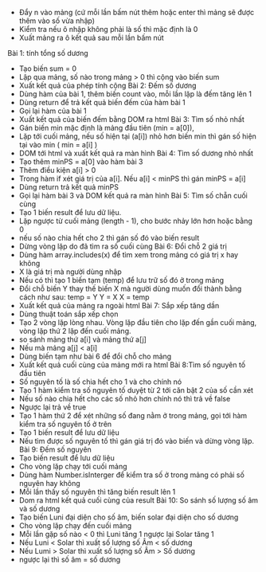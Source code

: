 - Đẩy n vào mảng (cứ mỗi lần bấm nút thêm hoặc enter thì mảng sẽ được thêm vào số vừa nhập)
- Kiểm tra nếu ô nhập không phải là số thì mặc định là 0
- Xuất mảng ra ô kết quả sau mỗi lần bấm nút


Bài 1: tính tổng số dương
 - Tạo biến sum = 0
 - Lập qua mảng, số nào trong mảng > 0 thì cộng vào biến sum
 - Xuất kết quả của phép tính cộng
 Bài 2: Đếm số dương
 - Dùng hàm của bài 1, thêm biến count vào, mỗi lần lặp là đếm tăng lên 1
 - Dùng return để trả kết quả biến đếm của hàm bài 1
 - Gọi lại hàm của bài 1
 - Xuất kết quả của biến đếm bằng DOM ra html
 Bài 3: Tìm số nhỏ nhất
 - Gán biến min mặc định là mảng đầu tiên (min = a[0]), 
 - Lặp tới cuối mảng, nếu số hiện tại (a[i]) nhỏ hơn biến min thì gán số hiện tại vào min ( min =  a[i] )
 - DOM tới html và xuất kết quả ra màn hình
 Bài 4: Tìm số dương nhỏ nhất
 - Tạo thêm minPS = a[0] vào hàm bài 3
 - Thêm điều kiện a[i] > 0 
 - Trong hàm if xét giá trị của a[i]. Nếu a[i] < minPS thì gán minPS = a[i]
 - Dùng return trả kết quả minPS 
 - Gọi lại hàm bài 3 và DOM kết quả ra màn hình
 Bài 5: Tìm số chẵn cuối cùng
 - Tạo 1 biến result để lưu dữ liệu.
 - Lặp ngược từ cuối mảng (length - 1), cho bước nhảy lớn hơn hoặc bằng 0 
 - nếu số nào chia hết cho 2 thì gán số đó vào biến result
 - Dừng vòng lặp do đã tìm ra số cuối cùng
 Bài 6: Đổi chỗ 2 giá trị
 - Dùng hàm array.includes(x) để tìm xem trong mảng có giá trị x hay không
 - X là giá trị mà người dùng nhập
 - Nếu có thì tạo 1 biến tạm (temp) để lưu trữ số đó ở trong mảng
 - Đổi chỗ biến Y thay thế biến X  mà người dùng muốn đổi thành bằng cách như sau: 
        temp = Y
        Y = X
        X = temp
 - Xuất kết quả của mảng ra ngoài html
 Bài 7: Sắp xếp tăng dần
 - Dùng thuật toán sắp xếp chọn
 - Tạo 2 vòng lặp lòng nhau. Vòng lặp đầu tiên cho lặp đến gần cuối mảng, vòng lặp thứ 2 lặp đến cuối mảng.
 - so sánh mảng thứ a[i] và mảng thứ a[j]
 - Nếu mà mảng a[j] < a[i]
 - Dùng biến tạm như bài 6 để đổi chỗ cho mảng
 - Xuất kết quả cuối cùng của mảng mới ra html
 Bài 8:Tìm số nguyên tố đầu tiên
 - Số nguyên tố là số chia hết cho 1 và cho chính nó
 - Tạo 1 hàm kiểm tra số nguyên tố duyệt từ 2 tới căn bật 2 của số cần xét
 - Nếu số nào chia hết cho các số nhỏ hơn chính nó thì trả về false
 - Ngược lại trả về true
 - Tạo 1 hàm thứ 2 để xét những số đang nằm ở trong mảng, gọi tới hàm kiểm tra số nguyên tố ở trên
 - Tạo 1 biến result để lưu dữ liệu
 - Nếu tìm được số nguyên tố thì  gán giá trị đó vào biến và dừng vòng lặp.
 Bài 9: Đếm số nguyên
  - Tạo biến result để lưu dữ liệu
  - Cho vòng lặp chạy tới cuối mảng
  - Dùng hàm Number.isInterger để kiểm tra số ở trong mảng có phải số nguyên hay không
 - Mỗi lần thấy số nguyên thì tăng biến result lên 1
 - Dom ra html kết quả cuối cùng của result
 Bài 10: So sánh số lượng số âm và số dương
 - Tạo biến Luni đại diện cho số âm, biến solar đại diện cho số dương
 - Cho vòng lặp chạy đến cuối mảng
 - Mỗi lần gặp số nào < 0 thì Luni tăng 1 ngược lại Solar tăng 1
 - Nếu Luni < Solar thì xuất số lượng số Âm < số dương
 - Nếu Lumi > Solar thì xuất số lượng số Âm > Số dương
 - ngược lại thì số âm = số dương
